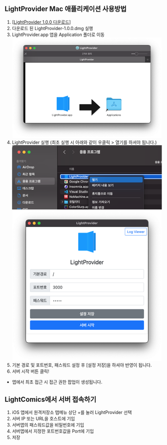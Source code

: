 ## LightProvider Mac 애플리케이션 사용방법



1. [[LightProvider 1.0.0 다운로드](https://dl.dropboxusercontent.com/s/s58ia375b13hqx2/LightProvider-1.0.0.dmg?dl=0)]
2. 다운로드 된 LightProvider-1.0.0.dmg 실행
3. LightProvider.app 앱을 Application 폴더로 이동
    ![image-20210401205431807](README_mac/image-20210401205431807.png)
4. LightProvider 실행 (최초 실행 시 아래와 같이 우클릭 > 열기를 하셔야 됩니다.)
    ![image-20210401210537454](README_mac/image-20210401210537454.png)
    ![image-20210401205750875](README_mac/image-20210401205750875.png)
5. 기본 경로 및 포트번호, 패스워드 설정 후 [설정 저장]을 하셔야 반영이 됩니다.
6. 서버 시작 버튼 클릭!



* 앱에서 최초 접근 시 접근 권한 팝업이 생성됩니다.



## LightComics에서 서버 접속하기

1. iOS 앱에서 원격저장소 탭메뉴 상단 +를 눌러 LightProvider 선택
2. 서버 IP 또는 URL을 호스트에 기입
3. 서버앱의 패스워드값을 비밀번호에 기입
4. 서버앱에서 지정한 포트번호값을 Port에 기입
5. 저장
